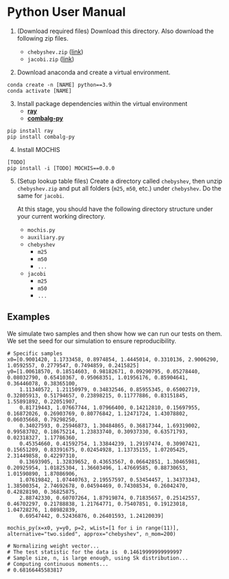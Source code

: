 # Python User Manual

1. (Download required files) Download this directory. Also download the following zip files.
    - `chebyshev.zip` ([link](https://www.dropbox.com/s/t2ml80d3pl6p83q/chebyshev.zip?dl=0))
    - `jacobi.zip` ([link](https://www.dropbox.com/s/2envgy7q99ntkmj/jacobi.zip?dl=0))

2. Download anaconda and create a virtual environment.
```
conda create -n [NAME] python==3.9
conda activate [NAME]
```

3. Install package dependencies within the virtual environment
    - [**ray**](https://docs.ray.io/en/latest/installation.html)
    - [**combalg-py**](https://pythonhosted.org/combalg-py/)
    
```
pip install ray
pip install combalg-py
```

4. Install MOCHIS
```
[TODO]
pip install -i [TODO] MOCHIS==0.0.0
```

5. (Setup lookup table files) Create a directory called `chebyshev`, then unzip `chebyshev.zip` and put all folders (`m25`, `m50`, etc.) under `chebyshev`. Do the same for `jacobi`.  

    At this stage, you should have the following directory structure under your current working directory.

    - `mochis.py`
    - `auxiliary.py`
    - `chebyshev`
        - `m25`
        - `m50`
        - `...`
    - `jacobi` 
        - `m25`
        - `m50`
        - `...`

## Examples

We simulate two samples and then show how we can run our tests on them. We set the seed for our simulation to ensure reproducibility.

```
# Specific samples
x0=[0.9001420, 1.1733458, 0.8974854, 1.4445014, 0.3310136, 2.9006290, 1.0592557, 0.2779547, 0.7494859, 0.2415825]
y0=[1.00618570, 0.18514603, 0.98182671, 0.09290795, 0.05278440, 0.08032790, 0.65410367, 0.95068351, 1.01956176, 0.85904641, 0.36446078, 0.38365100,
    1.11340572, 1.21150979, 0.34832546, 0.85955345, 0.65002719, 0.32805913, 0.51794657, 0.23898215, 0.11777886, 0.83151845, 1.55891892, 0.22051907,
    0.81719443, 1.07667744, 1.07966400, 0.14212810, 0.15697955, 0.16872026, 0.26903769, 0.80776842, 1.12471724, 1.43078802, 0.06035668, 0.79298250,
    0.34027593, 0.25946873, 1.30484865, 0.36817344, 1.69319002, 0.99583702, 0.18675214, 1.23833740, 0.30937330, 0.63571793, 0.02318327, 1.17786360,
    0.45354660, 0.41592754, 1.33844239, 1.29197474, 0.30907421, 0.15651209, 0.83391675, 0.02454928, 1.13735155, 1.07205425, 2.31449858, 0.42297310,
    0.13693905, 1.32839652, 0.43653567, 0.06642851, 1.30465981, 0.20925954, 1.01825304, 1.36603496, 1.47669585, 0.88730653, 1.01590890, 1.87086906,
    1.07619842, 1.07440763, 2.19557597, 0.53454457, 1.34373343, 1.38500354, 2.74692678, 0.04594469, 0.74308534, 0.26042470, 0.42828190, 0.36825875,
    2.88742330, 0.60707264, 1.87919874, 0.71835657, 0.25142557, 0.46702297, 0.21788838, 1.21764771, 0.75407851, 0.19123018, 1.04728276, 1.08982839,
    0.69547442, 0.52436876, 0.26401593, 1.24120039]
```

```
mochis_py(x=x0, y=y0, p=2, wList=[1 for i in range(11)], alternative="two.sided", approx="chebyshev", n_mom=200)

# Normalizing weight vector...
# The test statistic for the data is  0.14619999999999997
# Sample size, n, is large enough, using Sk distribution...
# Computing continuous moments...
# 0.68166445583817
```
